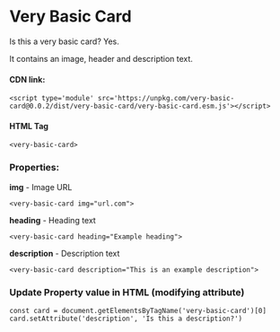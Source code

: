 # Very Basic Card

Is this a very basic card? Yes.

It contains an image, header and description text.

#### CDN link:
```
<script type='module' src='https://unpkg.com/very-basic-card@0.0.2/dist/very-basic-card/very-basic-card.esm.js'></script>
```

#### HTML Tag
```
<very-basic-card>
```

### Properties:

**img** - Image URL
```
<very-basic-card img="url.com">
```

**heading** - Heading text
```
<very-basic-card heading="Example heading">
```

**description** - Description text
```
<very-basic-card description="This is an example description">
```

### Update Property value in HTML (modifying attribute)

```
const card = document.getElementsByTagName('very-basic-card')[0]
card.setAttribute('description', 'Is this a description?')
```
